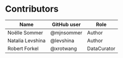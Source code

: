 # Contributors

Name | GitHub user | Role
--- | --- | ---
Noëlle Sommer | @mjnsommer | Author
Natalia Levshina | @levshina | Author
Robert Forkel | @xrotwang | DataCurator


